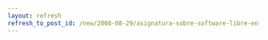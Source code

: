 ```yaml
---
layout: refresh
refresh_to_post_id: /new/2008-08-29/asignatura-sobre-software-libre-en-la-universidad-de-sevilla
---
```

